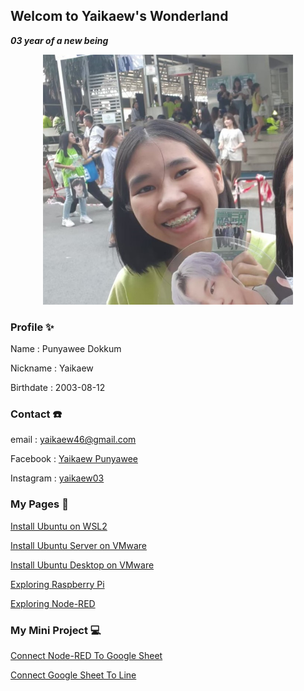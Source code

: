 ## Welcom to Yaikaew's Wonderland
***03 year of a new being***

<p align="center">
  <img width="400" height="400" src="/images/profile.jpg">
</p>

### Profile ✨
Name : Punyawee Dokkum

Nickname : Yaikaew

Birthdate : 2003-08-12


### Contact ☎️
email : [yaikaew46@gmail.com](mailto:yaikaew46@gmail.com)

Facebook : [Yaikaew Punyawee](https://www.facebook.com/profile.php?id=100004631406249)

Instagram : [yaikaew03](https://www.instagram.com/yaikaew03/)


### My Pages 📔
[Install Ubuntu on WSL2](https://yaikaew.github.io/pages/InstallUbuntuonWSL2.html)

[Install Ubuntu Server on VMware](https://yaikaew.github.io/pages/InstallUbuntuServeronVMware.html)

[Install Ubuntu Desktop on VMware](https://yaikaew.github.io/pages/InstallUbuntuDesktoponVMware.html)

[Exploring Raspberry Pi](https://yaikaew.github.io/pages/ExploringRaspberryPi.html)

[Exploring Node-RED](https://yaikaew.github.io/pages/ExploringNodeRED.html)

### My Mini Project 💻

[Connect Node-RED To Google Sheet](https://yaikaew.github.io/pages/ConnectNodeRedToGoogleSheet.html)

[Connect Google Sheet To Line](https://yaikaew.github.io/pages/ConnectGoogleSheetToLine.html)

